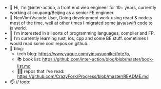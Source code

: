 - 👋 Hi, I’m @inter-action, a front end web engineer for 10+ years, currently working at coupang/Beijing as a senior FE engineer.
- 🏈 NeoVim/Vscode User, Doing development work using react & nodejs most of the time, well at other times I migrated some java/swift code to js world.
- 👀 I’m interested in all sorts of programming languages, compiler and FP.
- 🌱 I’m currently learning rust, ios, cpp and some BE stuff. sometimes I would read some cool repos on github.
- 📕 blog: 
  * tech blog: https://www.yuque.com/yinsusuonike/fqte7o, 
  * 📚 book list: https://github.com/inter-action/blog/blob/master/book-list.md
  * 🏄‍♂️ repos that I've read: https://github.com/CrazyFork/Progress/blob/master/README.md
- 📫 // todo:

<!---
inter-action/inter-action is a ✨ special ✨ repository because its `README.md` (this file) appears on your GitHub profile.
You can click the Preview link to take a look at your changes.
--->
